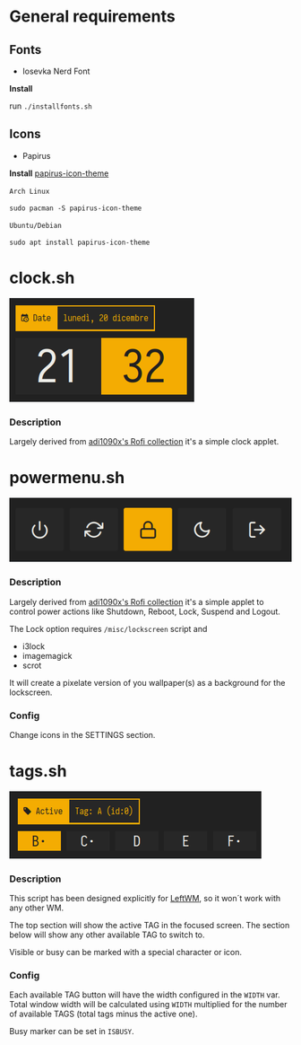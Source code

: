 # General requirements

## Fonts
- Iosevka Nerd Font
  
**Install**

run `./installfonts.sh`


## Icons
- Papirus
  
**Install**
[papirus-icon-theme](https://github.com/PapirusDevelopmentTeam/papirus-icon-theme)

`Arch Linux`
```
sudo pacman -S papirus-icon-theme
```

`Ubuntu/Debian`
```
sudo apt install papirus-icon-theme
```


# clock.sh
![tags.sh](./screenshots/clock.png)

### Description
Largely derived from [adi1090x's Rofi collection](https://github.com/adi1090x/rofi) it's a simple clock applet.




# powermenu.sh
![tags.sh](./screenshots/powermenu.png)

### Description
Largely derived from [adi1090x's Rofi collection](https://github.com/adi1090x/rofi) it's a simple applet to control power actions like Shutdown, Reboot, Lock, Suspend and Logout.

The Lock option requires `/misc/lockscreen` script and
- i3lock
- imagemagick
- scrot
  
It will create a pixelate version of you wallpaper(s) as a background for the lockscreen.

### Config

Change icons in the SETTINGS section.




# tags.sh
![tags.sh](./screenshots/tags.png)

### Description
This script has been designed explicitly for [LeftWM](https://github.com/leftwm/leftwm), so it won´t work with any other WM.

The top section will show the active TAG in the focused screen.
The section below will show any other available TAG to switch to.

Visible or busy can be marked with a special character or icon.

### Config

Each available TAG button will have the width configured in the `WIDTH` var.
Total window width will be calculated using `WIDTH` multiplied for the number of available TAGS (total tags minus the active one).

Busy marker can be set in `ISBUSY`.





